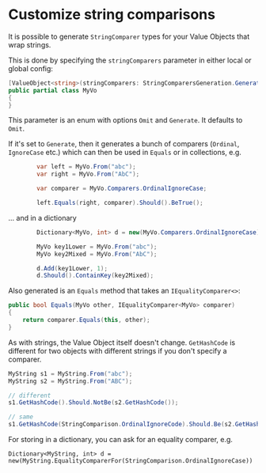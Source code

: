 # Customize string comparisons

It is possible to generate `StringComparer` types for your Value Objects that wrap strings.

This is done by specifying the `stringComparers` parameter in either local or global config:

```c#
[ValueObject<string>(stringComparers: StringComparersGeneration.Generate)]
public partial class MyVo
{
}
```

This parameter is an enum with options `Omit` and `Generate`. It defaults to `Omit`.

If it's set to `Generate`, then it generates a bunch of comparers (`Ordinal`, `IgnoreCase` etc.) which can then be used in `Equals` or in collections, e.g.

```c#
        var left = MyVo.From("abc");
        var right = MyVo.From("AbC");

        var comparer = MyVo.Comparers.OrdinalIgnoreCase;

        left.Equals(right, comparer).Should().BeTrue();
```

... and in a dictionary

```c#
        Dictionary<MyVo, int> d = new(MyVo.Comparers.OrdinalIgnoreCase);

        MyVo key1Lower = MyVo.From("abc");
        MyVo key2Mixed = MyVo.From("AbC");

        d.Add(key1Lower, 1);
        d.Should().ContainKey(key2Mixed);
```

Also generated is an `Equals` method that takes an `IEqualityComparer<>`:

```c#
public bool Equals(MyVo other, IEqualityComparer<MyVo> comparer)
{
    return comparer.Equals(this, other);
}

```





As with strings, the Value Object itself doesn't change.
`GetHashCode` is different for two objects with different 
strings if you don't specify a comparer.

```c#
MyString s1 = MyString.From("abc");
MyString s2 = MyString.From("ABC");

// different
s1.GetHashCode().Should.NotBe(s2.GetHashCode());

// same
s1.GetHashCode(StringComparison.OrdinalIgnoreCode).Should.Be(s2.GetHashCode(StringComparison.OrdinalIgnoreCode));
```

For storing in a dictionary, you can ask for an equality comparer, e.g.

`Dictionary<MyString, int> d = new(MyString.EqualityComparerFor(StringComparison.OrdinalIgnoreCase))`


